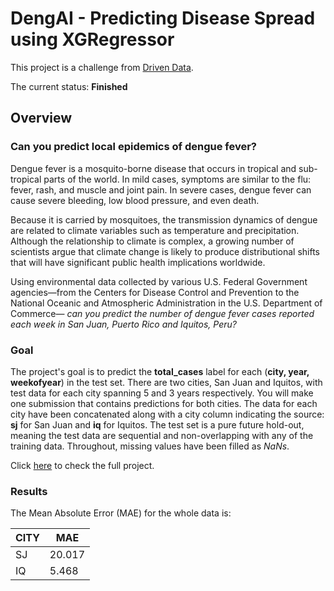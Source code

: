 # DengAI - Predicting Disease Spread using XGRegressor

This project is a challenge from [Driven Data](https://www.drivendata.org/competitions/44/dengai-predicting-disease-spread/page/80/).

The current status: **Finished**

## Overview

### Can you predict local epidemics of dengue fever?

Dengue fever is a mosquito-borne disease that occurs in tropical and sub-tropical parts of the world. In mild cases, symptoms are similar to the flu: fever, rash, and muscle and joint pain. In severe cases, dengue fever can cause severe bleeding, low blood pressure, and even death.

Because it is carried by mosquitoes, the transmission dynamics of dengue are related to climate variables such as temperature and precipitation. Although the relationship to climate is complex, a growing number of scientists argue that climate change is likely to produce distributional shifts that will have significant public health implications worldwide.

Using environmental data collected by various U.S. Federal Government agencies—from the Centers for Disease Control and Prevention to the National Oceanic and Atmospheric Administration in the U.S. Department of Commerce— *can you predict the number of dengue fever cases reported each week in San Juan, Puerto Rico and Iquitos, Peru?*

### Goal
The project's goal is to predict the **total_cases** label for each (**city, year, weekofyear**) in the test set. There are two cities, San Juan and Iquitos, with test data for each city spanning 5 and 3 years respectively. You will make one submission that contains predictions for both cities. The data for each city have been concatenated along with a city column indicating the source: **sj** for San Juan and **iq** for Iquitos. The test set is a pure future hold-out, meaning the test data are sequential and non-overlapping with any of the training data. Throughout, missing values have been filled as *NaNs*.

Click [here](https://github.com/bfroz/Projects/blob/master/DengAI%20-%20Predicting%20Disease%20Spread/DengAI%20-%20Predicting%20Disease%20Spread.ipynb) to check the full project.

### Results

The Mean Absolute Error (MAE) for the whole data is:

|CITY|	MAE		|
|-|-----------------------|
| SJ| 20.017 |
| IQ  | 5.468 |
